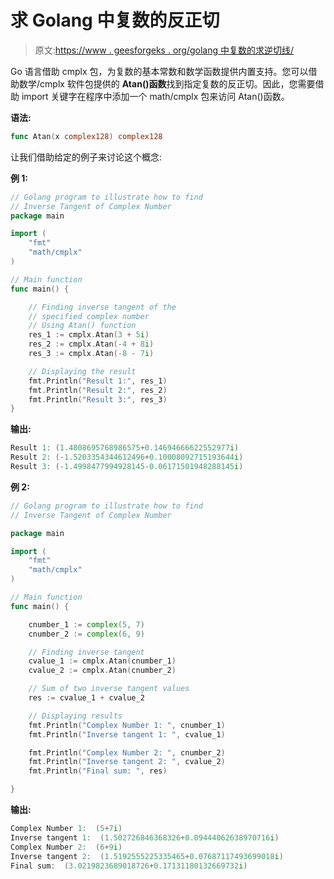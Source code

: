 # 求 Golang 中复数的反正切

> 原文:[https://www . geesforgeks . org/golang 中复数的求逆切线/](https://www.geeksforgeeks.org/finding-the-inverse-tangent-of-complex-number-in-golang/)

Go 语言借助 cmplx 包，为复数的基本常数和数学函数提供内置支持。您可以借助数学/cmplx 软件包提供的 **Atan()函数**找到指定复数的反正切。因此，您需要借助 import 关键字在程序中添加一个 math/cmplx 包来访问 Atan()函数。

**语法:**

```go
func Atan(x complex128) complex128
```

让我们借助给定的例子来讨论这个概念:

**例 1:**

```go
// Golang program to illustrate how to find
// Inverse Tangent of Complex Number
package main

import (
    "fmt"
    "math/cmplx"
)

// Main function
func main() {

    // Finding inverse tangent of the 
    // specified complex number
    // Using Atan() function
    res_1 := cmplx.Atan(3 + 5i)
    res_2 := cmplx.Atan(-4 + 8i)
    res_3 := cmplx.Atan(-8 - 7i)

    // Displaying the result
    fmt.Println("Result 1:", res_1)
    fmt.Println("Result 2:", res_2)
    fmt.Println("Result 3:", res_3)
}
```

**输出:**

```go
Result 1: (1.4808695768986575+0.14694666622552977i)
Result 2: (-1.5203354344612496+0.10008092715193644i)
Result 3: (-1.4998477994928145-0.06171501948288145i)

```

**例 2:**

```go
// Golang program to illustrate how to find
// Inverse Tangent of Complex Number

package main

import (
    "fmt"
    "math/cmplx"
)

// Main function
func main() {

    cnumber_1 := complex(5, 7)
    cnumber_2 := complex(6, 9)

    // Finding inverse tangent
    cvalue_1 := cmplx.Atan(cnumber_1)
    cvalue_2 := cmplx.Atan(cnumber_2)

    // Sum of two inverse tangent values
    res := cvalue_1 + cvalue_2

    // Displaying results
    fmt.Println("Complex Number 1: ", cnumber_1)
    fmt.Println("Inverse tangent 1: ", cvalue_1)

    fmt.Println("Complex Number 2: ", cnumber_2)
    fmt.Println("Inverse tangent 2: ", cvalue_2)
    fmt.Println("Final sum: ", res)

}
```

**输出:**

```go
Complex Number 1:  (5+7i)
Inverse tangent 1:  (1.502726846368326+0.09444062638970716i)
Complex Number 2:  (6+9i)
Inverse tangent 2:  (1.5192555225335465+0.07687117493699018i)
Final sum:  (3.0219823689018726+0.17131180132669732i)

```